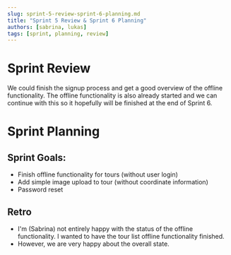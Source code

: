 ```yaml
---
slug: sprint-5-review-sprint-6-planning.md
title: "Sprint 5 Review & Sprint 6 Planning"
authors: [sabrina, lukas]
tags: [sprint, planning, review]
---
```


# Sprint Review

We could finish the signup process and get a good overview of the offline functionality.
The offline functionality is also already started and we can continue with this so it hopefully
will be finished at the end of Sprint 6.

# Sprint Planning

## Sprint Goals:
- Finish offline functionality for tours (without user login)
- Add simple image upload to tour (without coordinate information)
- Password reset

## Retro
- I'm (Sabrina) not entirely happy with the status of the offline functionality. I wanted to have the tour list offline functionality finished.
- However, we are very happy about the overall state. 

